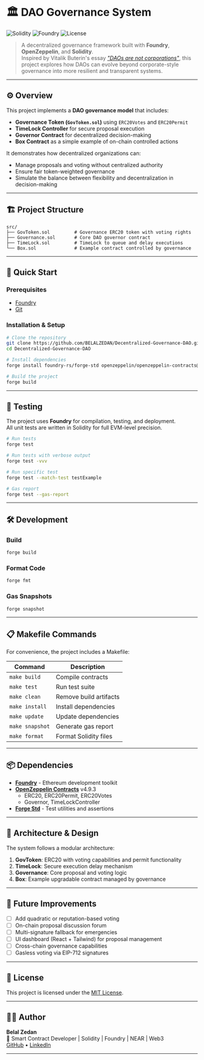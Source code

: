 # 🏛️ DAO Governance System

![Solidity](https://img.shields.io/badge/Solidity-0.8.19-363636?logo=solidity)
![Foundry](https://img.shields.io/badge/Foundry-1.0.0-FF6C37)
![License](https://img.shields.io/badge/License-MIT-blue.svg)


> A decentralized governance framework built with **Foundry**, **OpenZeppelin**, and **Solidity**.  
> Inspired by Vitalik Buterin's essay *["DAOs are not corporations"](https://vitalik.eth.limo/general/2022/09/20/daos.html)*, this project explores how DAOs can evolve beyond corporate-style governance into more resilient and transparent systems.

---

## ⚙️ Overview

This project implements a **DAO governance model** that includes:
- **Governance Token (`GovToken.sol`)** using `ERC20Votes` and `ERC20Permit`
- **TimeLock Controller** for secure proposal execution
- **Governor Contract** for decentralized decision-making
- **Box Contract** as a simple example of on-chain controlled actions

It demonstrates how decentralized organizations can:
- Manage proposals and voting without centralized authority  
- Ensure fair token-weighted governance  
- Simulate the balance between flexibility and decentralization in decision-making  

---

## 🏗️ Project Structure

```
src/
├── GovToken.sol         # Governance ERC20 token with voting rights
├── Governance.sol       # Core DAO governor contract
├── TimeLock.sol         # TimeLock to queue and delay executions
└── Box.sol              # Example contract controlled by governance
```

---

## 🚀 Quick Start

### Prerequisites
- [Foundry](https://getfoundry.sh/)
- [Git](https://git-scm.com/)

### Installation & Setup

```bash
# Clone the repository
git clone https://github.com/BELALZEDAN/Decentralized-Governance-DAO.git
cd Decentralized-Governance-DAO

# Install dependencies
forge install foundry-rs/forge-std openzeppelin/openzeppelin-contracts@v4.9.3

# Build the project
forge build
```

---

## 🧪 Testing

The project uses **Foundry** for compilation, testing, and deployment.  
All unit tests are written in Solidity for full EVM-level precision.

```bash
# Run tests
forge test

# Run tests with verbose output
forge test -vvv

# Run specific test
forge test --match-test testExample

# Gas report
forge test --gas-report
```

---

## 🛠️ Development

### Build
```bash
forge build
```

### Format Code
```bash
forge fmt
```

### Gas Snapshots
```bash
forge snapshot
```

---

## 📋 Makefile Commands

For convenience, the project includes a Makefile:

| Command         | Description            |
| --------------- | ---------------------- |
| `make build`    | Compile contracts      |
| `make test`     | Run test suite         |
| `make clean`    | Remove build artifacts |
| `make install`  | Install dependencies   |
| `make update`   | Update dependencies    |
| `make snapshot` | Generate gas report    |
| `make format`   | Format Solidity files  |

---

## 📦 Dependencies

- **[Foundry](https://getfoundry.sh/)** - Ethereum development toolkit
- **[OpenZeppelin Contracts](https://github.com/OpenZeppelin/openzeppelin-contracts)** v4.9.3
  - ERC20, ERC20Permit, ERC20Votes
  - Governor, TimeLockController
- **[Forge Std](https://github.com/foundry-rs/forge-std)** - Test utilities and assertions

---

## 🧠 Architecture & Design

The system follows a modular architecture:

1. **GovToken**: ERC20 with voting capabilities and permit functionality
2. **TimeLock**: Secure execution delay mechanism
3. **Governance**: Core proposal and voting logic
4. **Box**: Example upgradable contract managed by governance

---

## 🔮 Future Improvements

- [ ] Add quadratic or reputation-based voting
- [ ] On-chain proposal discussion forum
- [ ] Multi-signature fallback for emergencies
- [ ] UI dashboard (React + Tailwind) for proposal management
- [ ] Cross-chain governance capabilities
- [ ] Gasless voting via EIP-712 signatures

---

## 📄 License

This project is licensed under the [MIT License](LICENSE).

---

## 👨‍💻 Author

**Belal Zedan**  
🧰 Smart Contract Developer | Solidity | Foundry | NEAR | Web3  
[GitHub](https://github.com/BELALZEDAN>) • [LinkedIn](https://www.linkedin.com/in/belal-zedan-342aa1225/>)

---





